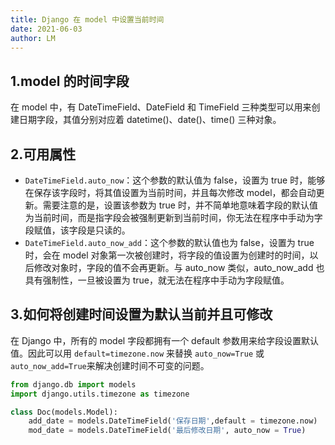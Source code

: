 ```yaml
---
title: Django 在 model 中设置当前时间
date: 2021-06-03
author: LM
---
```


## 1.model 的时间字段

在 model 中，有 DateTimeField、DateField 和 TimeField 三种类型可以用来创建日期字段，其值分别对应着 datetime()、date()、time() 三种对象。

## 2.可用属性

- `DateTimeField.auto_now`：这个参数的默认值为 false，设置为 true 时，能够在保存该字段时，将其值设置为当前时间，并且每次修改 model，都会自动更新。需要注意的是，设置该参数为 true 时，并不简单地意味着字段的默认值为当前时间，而是指字段会被强制更新到当前时间，你无法在程序中手动为字段赋值，该字段是只读的。
- `DateTimeField.auto_now_add`：这个参数的默认值也为 false，设置为 true 时，会在 model 对象第一次被创建时，将字段的值设置为创建时的时间，以后修改对象时，字段的值不会再更新。与 auto_now 类似，auto_now_add 也具有强制性，一旦被设置为 true，就无法在程序中手动为字段赋值。

## 3.如何将创建时间设置为默认当前并且可修改

在 Django 中，所有的 model 字段都拥有一个 default 参数用来给字段设置默认值。因此可以用 `default=timezone.now` 来替换 `auto_now=True` 或 `auto_now_add=True`来解决创建时间不可变的问题。

```python
from django.db import models
import django.utils.timezone as timezone

class Doc(models.Model):
	add_date = models.DateTimeField('保存日期',default = timezone.now)
	mod_date = models.DateTimeField('最后修改日期', auto_now = True)
```